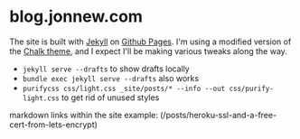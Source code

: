 # blog.jonnew.com

The site is built with [Jekyll](https://jekyllrb.com) on [Github Pages](https://pages.github.com/). I'm using a modified version of the [Chalk theme](https://github.com/nielsenramon/chalk), and I expect I'll be making various tweaks along the way.

- `jekyll serve --drafts` to show drafts locally
- `bundle exec jekyll serve --drafts` also works
- `purifycss css/light.css _site/posts/* --info --out css/purify-light.css` to get rid of unused styles



markdown links within the site example: (/posts/heroku-ssl-and-a-free-cert-from-lets-encrypt)
